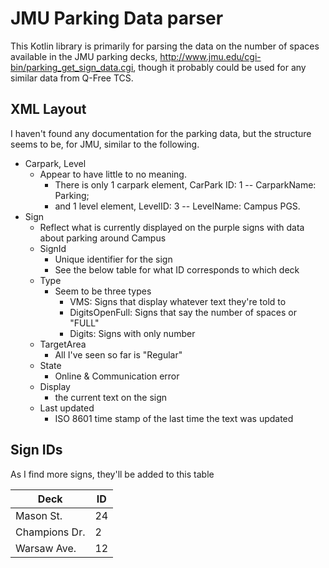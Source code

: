 # JMU Parking Data parser

This Kotlin library is primarily for parsing the data on the number of spaces
available in the JMU parking decks,
http://www.jmu.edu/cgi-bin/parking_get_sign_data.cgi, though it probably could
be used for any similar data from Q-Free TCS.

## XML Layout

I haven't found any documentation for the parking data, but the structure seems
to be, for JMU, similar to the following.

* Carpark, Level
    * Appear to have little to no meaning.
        * There is only 1 carpark element, CarPark ID: 1 -- CarparkName: Parking;
        * and 1 level element, LevelID: 3 -- LevelName: Campus PGS.
* Sign
    * Reflect what is currently displayed on the purple signs with data about
    parking around Campus
    * SignId
        * Unique identifier for the sign
        * See the below table for what ID corresponds to which deck
    * Type
        * Seem to be three types
            * VMS: Signs that display whatever text they're told to
            * DigitsOpenFull: Signs that say the number of spaces or "FULL"
            * Digits: Signs with only number
    * TargetArea
        * All I've seen so far is "Regular"
    * State
        * Online & Communication error
    * Display
        * the current text on the sign
    * Last updated
        * ISO 8601 time stamp of the last time the text was updated


## Sign IDs

As I find more signs, they'll be added to this table

| Deck          | ID |
| --------------|----|
| Mason St.     | 24 |
| Champions Dr. | 2  |
| Warsaw Ave.   | 12 |
